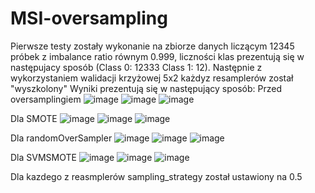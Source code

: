 # MSI-oversampling
Pierwsze testy zostały wykonanie na zbiorze danych liczącym 12345 próbek z imbalance ratio równym 0.999, liczności klas prezentują się w następujacy sposób (Class 0: 12333 Class 1: 12). Następnie z wykorzystaniem walidacji krzyżowej 5x2 każdyz  resamplerów został "wyszkolony"
Wyniki prezentują się w następujący sposób:
Przed oversamplingiem
![image](https://user-images.githubusercontent.com/118558953/233835525-ac690cac-55d2-4fe8-8b43-875d1f1d0a56.png)
![image](https://user-images.githubusercontent.com/118558953/233835555-5719f63c-9517-49e2-8bb9-71c2eff00f8b.png)
![image](https://user-images.githubusercontent.com/118558953/233835567-a2790740-602e-41da-ba34-b5b9843943d0.png)

Dla SMOTE
![image](https://user-images.githubusercontent.com/118558953/233835932-e1cb66e7-aac3-4620-83a6-fa8a99b0a2ad.png)
![image](https://user-images.githubusercontent.com/118558953/233835941-0a1501dd-2690-4dfb-8cd9-b045380450b3.png)
![image](https://user-images.githubusercontent.com/118558953/233835953-fd6c9b47-2ff7-4f78-9e26-052b39a7ba1b.png)

Dla randomOverSampler
![image](https://user-images.githubusercontent.com/118558953/233835997-b76e59b8-d0f3-4216-9e80-3e3cf721f8be.png)
![image](https://user-images.githubusercontent.com/118558953/233836004-d9763286-903e-419c-98f1-b46336594d6b.png)
![image](https://user-images.githubusercontent.com/118558953/233836012-b7e68048-85d1-48fc-8f01-10267872c06d.png)

Dla SVMSMOTE
![image](https://user-images.githubusercontent.com/118558953/233836043-9802b524-6ecc-49e4-8329-87a8b528927e.png)
![image](https://user-images.githubusercontent.com/118558953/233836067-e7bdbf89-ab0f-4367-be65-3cd58fa49a73.png)
![image](https://user-images.githubusercontent.com/118558953/233836078-2376e120-b0a3-4894-a78c-28dbb889c136.png)

Dla kazdego z reasmplerów sampling_strategy został ustawiony na 0.5
